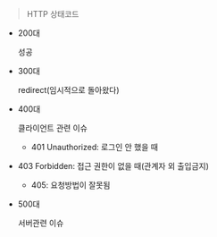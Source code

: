 > HTTP 상태코드

- 200대

  성공

- 300대

  redirect(임시적으로 돌아왔다)

- 400대

  클라이언트 관련 이슈

  - 401 Unauthorized: 로그인 안 했을 때
- 403 Forbidden: 접근 권한이 없을 때(관계자 외 출입금지)
  - 405: 요청방법이 잘못됨

- 500대

  서버관련 이슈
